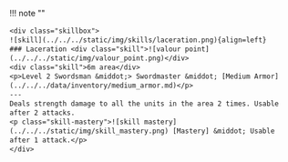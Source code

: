 !!! note ""

    <div class="skillbox">
    ![skill](../../../static/img/skills/laceration.png){align=left}
    ### Laceration <div class="skill">![valour point](../../../static/img/valour_point.png)</div>
    <div class="skill">6m area</div>
    <p>Level 2 Swordsman &middot;> Swordmaster &middot; [Medium Armor](../../../data/inventory/medium_armor.md)</p>
    ---
    Deals strength damage to all the units in the area 2 times. Usable after 2 attacks.
    <p class="skill-mastery">![skill mastery](../../../static/img/skill_mastery.png) [Mastery] &middot; Usable after 1 attack.</p> 
    </div>
